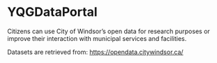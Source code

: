 # YQGDataPortal
Citizens can use City of Windsor’s open data for research purposes or improve their interaction with municipal services and facilities.

Datasets are retrieved from: https://opendata.citywindsor.ca/
